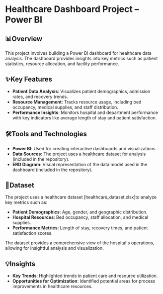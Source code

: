 # Healthcare Dashboard Project – Power BI

## 📊Overview
This project involves building a Power BI dashboard for healthcare data analysis. The dashboard provides insights into key metrics such as patient statistics, resource allocation, and facility performance.

## ✨Key Features
- **Patient Data Analysis**: Visualizes patient demographics, admission rates, and recovery trends.
- **Resource Management**: Tracks resource usage, including bed occupancy, medical supplies, and staff distribution.
- **Performance Insights**: Monitors hospital and department performance with key indicators like average length of stay and patient satisfaction.

## 🛠️Tools and Technologies
- **Power BI**: Used for creating interactive dashboards and visualizations.
- **Data Sources**: The project uses a healthcare dataset for analysis (included in the repository).
- **ERD Diagram**: Visual representation of the data model used in the dashboard (included in the repository).

## 📁Dataset
The project uses a healthcare dataset [healthcare_dataset.xlsx]to analyze key metrics such as:
- **Patient Demographics**: Age, gender, and geographic distribution.
- **Hospital Resources**: Bed occupancy, staff allocation, and medical supplies.
- **Performance Metrics**: Length of stay, recovery times, and patient satisfaction scores.

The dataset provides a comprehensive view of the hospital's operations, allowing for insightful analysis and visualization.


## 💡Insights
- **Key Trends**: Highlighted trends in patient care and resource utilization.
- **Opportunities for Optimization**: Identified potential areas for process improvements in healthcare resources. 


